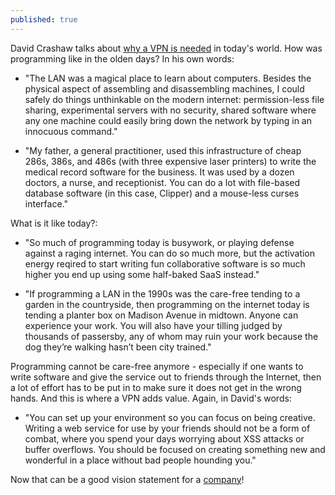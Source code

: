 ```yaml
---
published: true
---
```

David Crashaw talks about [why a VPN is needed](https://tailscale.com/blog/remembering-the-lan/) in today's world. How was programming like in the olden days? In his own words:

- "The LAN was a magical place to learn about computers. Besides the physical aspect of assembling and disassembling machines, I could safely do things unthinkable on the modern internet: permission-less file sharing, experimental servers with no security, shared software where any one machine could easily bring down the network by typing in an innocuous command."

- "My father, a general practitioner, used this infrastructure of cheap 286s, 386s, and 486s (with three expensive laser printers) to write the medical record software for the business. It was used by a dozen doctors, a nurse, and receptionist. You can do a lot with file-based database software (in this case, Clipper) and a mouse-less curses interface."

What is it like today?:

- "So much of programming today is busywork, or playing defense against a raging internet. You can do so much more, but the activation energy reqired to start writing fun collaborative software is so much higher you end up using some half-baked SaaS instead."

- "If programming a LAN in the 1990s was the care-free tending to a garden in the countryside, then programming on the internet today is tending a planter box on Madison Avenue in midtown. Anyone can experience your work. You will also have your tilling judged by thousands of passersby, any of whom may ruin your work because the dog they’re walking hasn’t been city trained."

Programming cannot be care-free anymore - especially if one wants to write software and give the service out to friends through the Internet, then a lot of effort has to be put in to make sure it does not get in the wrong hands. And this is where a VPN adds value. Again, in David's words:

- "You can set up your environment so you can focus on being creative. Writing a web service for use by your friends should not be a form of combat, where you spend your days worrying about XSS attacks or buffer overflows. You should be focused on creating something new and wonderful in a place without bad people hounding you."

Now that can be a good vision statement for a [company](https://tailscale.com/)!
